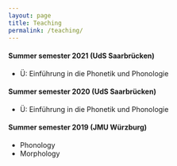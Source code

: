 ```yaml
---
layout: page
title: Teaching
permalink: /teaching/
---
```

#### Summer semester 2021 (UdS Saarbrücken)
 <ul>
   <li>Ü: Einführung in die Phonetik und Phonologie</li>
 </ul> 

#### Summer semester 2020 (UdS Saarbrücken)
 <ul>
   <li>Ü: Einführung in die Phonetik und Phonologie</li>
 </ul> 

#### Summer semester 2019 (JMU Würzburg)
 <ul>
   <li>Phonology</li>
   <li>Morphology</li>
 </ul> 

